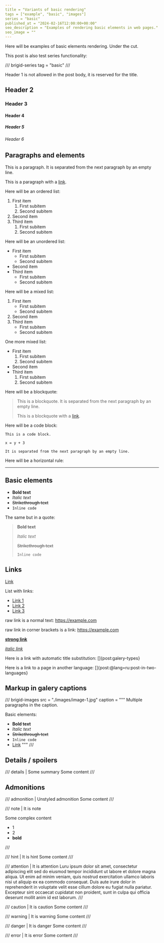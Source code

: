 ```yaml
---
title = "Variants of basic rendering"
tags = ["example", "basic", "images"]
series = "basic"
published_at = "2024-02-16T12:00:00+00:00"
seo_description = "Examples of rendering basic elements in web pages."
seo_image = ""
---
```


Here will be examples of basic elements rendering. Under the cut.

This post is also test series functionality:

/// brigid-series
tag = "basic"
///

<!-- more -->

Header 1 is not allowed in the post body, it is reserved for the title.

## Header 2

### Header 3

#### Header 4

##### Header 5

###### Header 6

## Paragraphs and elements

This is a paragraph. It is separated from the next paragraph by an empty line.

This is a paragraph with a [link](https://example.com).

Here will be an ordered list:

1. First item
    1. First subitem
    2. Second subitem
2. Second item
3. Third item
    1. First subitem
    2. Second subitem


Here will be an unordered list:

- First item
    - First subitem
    - Second subitem
- Second item
- Third item
    - First subitem
    - Second subitem

Here will be a mixed list:

1. First item
    - First subitem
    - Second subitem
2. Second item
3. Third item
    - First subitem
    - Second subitem

One more mixed list:

- First item
    1. First subitem
    2. Second subitem
- Second item
- Third item
    1. First subitem
    2. Second subitem

Here will be a blockquote:

> This is a blockquote. It is separated from the next paragraph by an empty line.
>
> This is a blockquote with a [link](https://example.com).

Here will be a code block:

```
This is a code block.

x = y + 3

It is separated from the next paragraph by an empty line.
```

Here will be a horizontal rule:

---

## Basic elements

- **Bold text**
- *Italic text*
- ~~Strikethrough text~~
- `Inline code`

The same but in a quote:

> **Bold text**
>
> *Italic text*
>
> ~~Strikethrough text~~
>
> `Inline code`


## Links

[Link](https://example.com)

List with links:

- [Link 1](https://example.com)
- [Link 2](https://example.com)
- [Link 3](https://example.com)

raw link is a normal text: https://example.com

raw link in corner brackets is a link: <https://example.com>

**[strong link](https://example.com)**

_[italic link](https://example.com)_

Here is a link with automatic title substitution: []{post:galery-types}

Here is a link to a page in another language: []{post:@lang=ru:post-in-two-languages}

## Markup in galery captions

/// brigid-images
src = "./images/image-1.jpg"
caption = """
Multiple paragraphs in the caption.

Basic elements:

- **Bold text**
- *Italic text*
- ~~Strikethrough text~~
- `Inline code`
- [Link](https://example.com)
"""
///

## Details / spoilers

/// details | Some summary
Some content
///

## Admonitions

/// admonition | Unstyled admonition
Some content
///

/// note | It is note

Some complex content

- 1
- 2
- **bold**

///

/// hint | It is hint
Some content
///

/// attention | It is attention
Luru ipsum dolor sit amet, consectetur adipiscing elit sed do eiusmod tempor incididunt ut labore et dolore magna aliqua. Ut enim ad minim veniam, quis nostrud exercitation ullamco laboris nisi ut aliquip ex ea commodo consequat. Duis aute irure dolor in reprehenderit in voluptate velit esse cillum dolore eu fugiat nulla pariatur. Excepteur sint occaecat cupidatat non proident, sunt in culpa qui officia deserunt mollit anim id est laborum.
///

/// caution | It is caution
Some content
///

/// warning | It is warning
Some content
///

/// danger | It is danger
Some content
///

/// error | It is error
Some content
///
